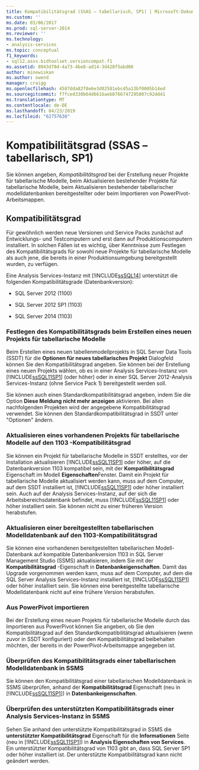 ```yaml
---
title: Kompatibilitätsgrad (SSAS – tabellarisch, SP1) | Microsoft-Dokumentation
ms.custom: ''
ms.date: 03/06/2017
ms.prod: sql-server-2014
ms.reviewer: ''
ms.technology:
- analysis-services
ms.topic: conceptual
f1_keywords:
- sql12.asvs.bidtoolset.versioncompat.f1
ms.assetid: 8943d78d-4a73-4be8-ad14-3d428f5abd06
author: minewiskan
ms.author: owend
manager: craigg
ms.openlocfilehash: 4587dda82f8e6e3d02581ebcd5a13bf0005b14ed
ms.sourcegitcommit: f7fced330b64d6616aeb8766747295807c92dd41
ms.translationtype: MT
ms.contentlocale: de-DE
ms.lasthandoff: 04/23/2019
ms.locfileid: "62757630"
---
```

# <a name="compatibility-level-ssas-tabular-sp1"></a>Kompatibilitätsgrad (SSAS – tabellarisch, SP1)
  Sie können angeben, *Kompatibilitätsgrad* bei der Erstellung neuer Projekte für tabellarische Modelle, beim Aktualisieren bestehender Projekte für tabellarische Modelle, beim Aktualisieren bestehender tabellarischer modelldatenbanken bereitgestellter oder beim Importieren von PowerPivot-Arbeitsmappen.  
  
## <a name="compatibility-level"></a>Kompatibilitätsgrad  
 Für gewöhnlich werden neue Versionen und Service Packs zunächst auf Entwicklungs- und Testcomputern und erst dann auf Produktionscomputern installiert. In solchen Fällen ist es wichtig, über Kenntnisse zum Festlegen des Kompatibilitätsgrads für sowohl neue Projekte für tabellarische Modelle als auch jene, die bereits in einer Produktionsumgebung bereitgestellt wurden, zu verfügen.  
  
 Eine Analysis Services-Instanz mit [!INCLUDE[ssSQL14](../../includes/sssql14-md.md)] unterstützt die folgenden Kompatibilitätsgrade (Datenbankversion):  
  
-   SQL Server 2012 (1100)  
  
-   SQL Server 2012 SP1 (1103)  
  
-   SQL Server 2014 (1103)  
  
### <a name="set-compatibility-level-when-creating-a-new-tabular-model-project"></a>Festlegen des Kompatibilitätsgrads beim Erstellen eines neuen Projekts für tabellarische Modelle  
 Beim Erstellen eines neuen tabellenmodellprojekts in SQL Server Data Tools (SSDT) für die **Optionen für neues tabellarisches Projekt** Dialogfeld können Sie den Kompatibilitätsgrad angeben. Sie können bei der Erstellung eines neuen Projekts wählen, ob es in einer Analysis Services-Instanz von [!INCLUDE[ssSQL11SP1](../../includes/sssql11sp1-md.md)] (oder höher) oder in einer SQL Server 2012-Analysis Services-Instanz (ohne Service Pack 1) bereitgestellt werden soll.  
  
 Sie können auch einen Standardkompatibilitätsgrad angeben, indem Sie die Option **Diese Meldung nicht mehr anzeigen** aktivieren. Bei allen nachfolgenden Projekten wird der angegebene Kompatibilitätsgrad verwendet. Sie können den Standardkompatibilitätsgrad in SSDT unter "Optionen" ändern.  
  
### <a name="upgrade-an-existing-tabular-model-project-to-1103-compatibility-level"></a>Aktualisieren eines vorhandenen Projekts für tabellarische Modelle auf den 1103 -Kompatibilitätsgrad  
 Sie können ein Projekt für tabellarische Modelle in SSDT erstelltes, vor der Installation aktualisieren [!INCLUDE[ssSQL11SP1](../../includes/sssql11sp1-md.md)] oder höher, auf die Datenbankversion 1103 kompatibel sein, mit der **Kompatibilitätsgrad** Eigenschaft im Modell **Eigenschaften**Fenster. Damit ein Projekt für tabellarische Modelle aktualisiert werden kann, muss auf dem Computer, auf dem SSDT installiert ist, [!INCLUDE[ssSQL11SP1](../../includes/sssql11sp1-md.md)] oder höher installiert sein. Auch auf der Analysis Services-Instanz, auf der sich die Arbeitsbereichsdatenbank befindet, muss [!INCLUDE[ssSQL11SP1](../../includes/sssql11sp1-md.md)] oder höher installiert sein. Sie können nicht zu einer früheren Version herabstufen.  
  
### <a name="upgrade-a-deployed-tabular-model-database-to-1103-compatibility-level"></a>Aktualisieren einer bereitgestellten tabellarischen Modelldatenbank auf den 1103-Kompatibilitätsgrad  
 Sie können eine vorhandenen bereitgestellten tabellarischen Modell-Datenbank auf kompatible Datenbankversion 1103 in SQL Server Management Studio (SSMS) aktualisieren, indem Sie mit der **Kompatibilitätsgrad** -Eigenschaft in **Datenbankeigenschaften**. Damit das Upgrade vorgenommen werden kann, muss auf dem Computer, auf dem die SQL Server Analysis Services-Instanz installiert ist, [!INCLUDE[ssSQL11SP1](../../includes/sssql11sp1-md.md)] oder höher installiert sein. Sie können eine bereitgestellte tabellarische Modelldatenbank nicht auf eine frühere Version herabstufen.  
  
### <a name="import-from-powerpivot"></a>Aus PowerPivot importieren  
 Bei der Erstellung eines neuen Projekts für tabellarische Modelle durch das Importieren aus PowerPivot können Sie angeben, ob Sie den Kompatibilitätsgrad auf den Standardkompatibilitätsgrad aktualisieren (wenn zuvor in SSDT konfiguriert) oder den Kompatibilitätsgrad beibehalten möchten, der bereits in der PowerPivot-Arbeitsmappe angegeben ist.  
  
### <a name="check-compatibility-level-for-a-tabular-model-database-in-ssms"></a>Überprüfen des Kompatibilitätsgrads einer tabellarischen Modelldatenbank in SSMS  
 Sie können den Kompatibilitätsgrad einer tabellarischen Modelldatenbank in SSMS überprüfen, anhand der **Kompatibilitätsgrad** Eigenschaft (neu in [!INCLUDE[ssSQL11SP1](../../includes/sssql11sp1-md.md)]) in **Datenbankeigenschaften**.  
  
### <a name="check-supported-compatibility-level-for-an-analysis-services-instance-in-ssms"></a>Überprüfen des unterstützten Kompatibilitätsgrads einer Analysis Services-Instanz in SSMS  
 Sehen Sie anhand den unterstützte Kompatibilitätsgrad in SSMS die **unterstützter Kompatibilitätsgrad** Eigenschaft für die **Informationen** Seite (neu in [!INCLUDE[ssSQL11SP1](../../includes/sssql11sp1-md.md)]) in **Analysis Eigenschaften von Services**. Ein unterstützter Kompatibilitätsgrad von 1103 gibt an, dass SQL Server SP1 oder höher installiert ist. Der unterstützte Kompatibilitätsgrad kann nicht geändert werden.  
  
  
